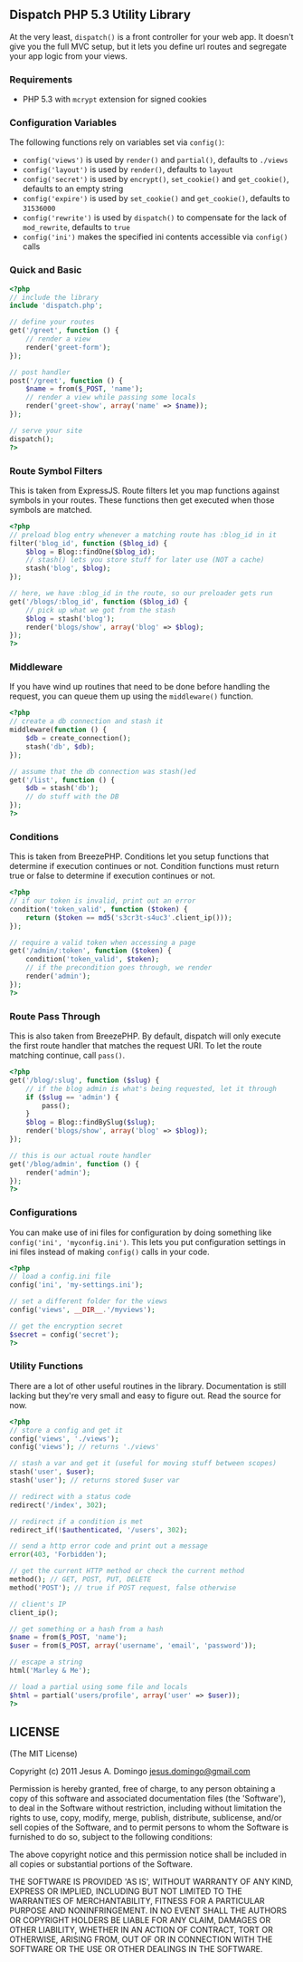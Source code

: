 ## Dispatch PHP 5.3 Utility Library
At the very least, `dispatch()` is a front controller for your web app. It doesn't give you the full MVC setup, but it lets you define url routes and segregate your app logic from your views.

### Requirements
* PHP 5.3 with `mcrypt` extension for signed cookies

### Configuration Variables
The following functions rely on variables set via `config()`:
* `config('views')` is used by `render()` and `partial()`, defaults to `./views`
* `config('layout')` is used by `render()`, defaults to `layout`
* `config('secret')` is used by `encrypt()`, `set_cookie()` and `get_cookie()`, defaults to an empty string
* `config('expire')` is used by `set_cookie()` and `get_cookie()`, defaults to `31536000`
* `config('rewrite')` is used by `dispatch()` to compensate for the lack of `mod_rewrite`, defaults to `true`
* `config('ini')` makes the specified ini contents accessible via `config()` calls

### Quick and Basic
```php
<?php
// include the library
include 'dispatch.php';

// define your routes
get('/greet', function () {
	// render a view
	render('greet-form');
});

// post handler
post('/greet', function () {
	$name = from($_POST, 'name');
	// render a view while passing some locals
	render('greet-show', array('name' => $name));
});

// serve your site
dispatch();
?>
```

### Route Symbol Filters
This is taken from ExpressJS. Route filters let you map functions against symbols in your routes. These functions then get executed when those symbols are matched.

```php
<?php
// preload blog entry whenever a matching route has :blog_id in it
filter('blog_id', function ($blog_id) {
	$blog = Blog::findOne($blog_id);
	// stash() lets you store stuff for later use (NOT a cache)
	stash('blog', $blog);
});

// here, we have :blog_id in the route, so our preloader gets run
get('/blogs/:blog_id', function ($blog_id) {
	// pick up what we got from the stash
	$blog = stash('blog');
	render('blogs/show', array('blog' => $blog);
});
?>
```

### Middleware
If you have wind up routines that need to be done before handling the request, you can queue them up using the `middleware()` function.

```php
<?php
// create a db connection and stash it
middleware(function () {
	$db = create_connection();
	stash('db', $db);
});

// assume that the db connection was stash()ed
get('/list', function () {
	$db = stash('db');
	// do stuff with the DB
});
?>
```

### Conditions
This is taken from BreezePHP. Conditions let you setup functions that determine if execution continues or not. Condition functions must return true or false to determine if execution continues or not.

```php
<?php
// if our token is invalid, print out an error
condition('token_valid', function ($token) {
	return ($token == md5('s3cr3t-s4uc3'.client_ip()));
});

// require a valid token when accessing a page
get('/admin/:token', function ($token) {
	condition('token_valid', $token);
	// if the precondition goes through, we render
	render('admin');
});
?>
```

### Route Pass Through
This is also taken from BreezePHP. By default, dispatch will only execute the first route handler that matches the request URI. To let the route matching continue, call `pass()`.

```php
<?php
get('/blog/:slug', function ($slug) {
	// if the blog admin is what's being requested, let it through
	if ($slug == 'admin') {
		pass();
	}
	$blog = Blog::findBySlug($slug);
	render('blogs/show', array('blog' => $blog));
});

// this is our actual route handler
get('/blog/admin', function () {
	render('admin');
});
?>
```

### Configurations
You can make use of ini files for configuration by doing something like `config('ini', 'myconfig.ini')`.
This lets you put configuration settings in ini files instead of making `config()` calls in your code.

```php
<?php
// load a config.ini file
config('ini', 'my-settings.ini');

// set a different folder for the views
config('views', __DIR__.'/myviews');

// get the encryption secret
$secret = config('secret');
?>
```

### Utility Functions
There are a lot of other useful routines in the library. Documentation is still lacking but they're very small and easy to figure out. Read the source for now.

```php
<?php
// store a config and get it
config('views', './views');
config('views'); // returns './views'

// stash a var and get it (useful for moving stuff between scopes)
stash('user', $user);
stash('user'); // returns stored $user var

// redirect with a status code
redirect('/index', 302);

// redirect if a condition is met
redirect_if(!$authenticated, '/users', 302);

// send a http error code and print out a message
error(403, 'Forbidden');

// get the current HTTP method or check the current method
method(); // GET, POST, PUT, DELETE
method('POST'); // true if POST request, false otherwise

// client's IP
client_ip();

// get something or a hash from a hash
$name = from($_POST, 'name');
$user = from($_POST, array('username', 'email', 'password'));

// escape a string
html('Marley & Me');

// load a partial using some file and locals
$html = partial('users/profile', array('user' => $user));
?>
```

## LICENSE
(The MIT License)

Copyright (c) 2011 Jesus A. Domingo jesus.domingo@gmail.com

Permission is hereby granted, free of charge, to any person obtaining a copy of this software and associated documentation files (the 'Software'), to deal in the Software without restriction, including without limitation the rights to use, copy, modify, merge, publish, distribute, sublicense, and/or sell copies of the Software, and to permit persons to whom the Software is furnished to do so, subject to the following conditions:

The above copyright notice and this permission notice shall be included in all copies or substantial portions of the Software.

THE SOFTWARE IS PROVIDED 'AS IS', WITHOUT WARRANTY OF ANY KIND, EXPRESS OR IMPLIED, INCLUDING BUT NOT LIMITED TO THE WARRANTIES OF MERCHANTABILITY, FITNESS FOR A PARTICULAR PURPOSE AND NONINFRINGEMENT. IN NO EVENT SHALL THE AUTHORS OR COPYRIGHT HOLDERS BE LIABLE FOR ANY CLAIM, DAMAGES OR OTHER LIABILITY, WHETHER IN AN ACTION OF CONTRACT, TORT OR OTHERWISE, ARISING FROM, OUT OF OR IN CONNECTION WITH THE SOFTWARE OR THE USE OR OTHER DEALINGS IN THE SOFTWARE.
